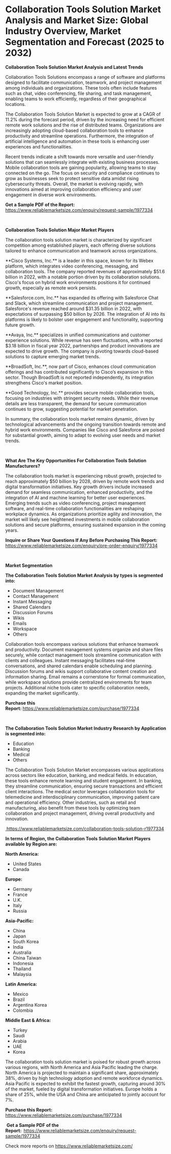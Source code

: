 <p><h1>Collaboration Tools Solution Market Analysis and Market Size: Global Industry Overview, Market Segmentation and Forecast (2025 to 2032)</h1></p><p><strong>Collaboration Tools Solution Market Analysis and Latest Trends</strong></p>
<p><p>Collaboration Tools Solutions encompass a range of software and platforms designed to facilitate communication, teamwork, and project management among individuals and organizations. These tools often include features such as chat, video conferencing, file sharing, and task management, enabling teams to work efficiently, regardless of their geographical locations.</p><p>The Collaboration Tools Solution Market is expected to grow at a CAGR of 11.2% during the forecast period, driven by the increasing need for efficient remote work solutions and the rise of distributed teams. Organizations are increasingly adopting cloud-based collaboration tools to enhance productivity and streamline operations. Furthermore, the integration of artificial intelligence and automation in these tools is enhancing user experiences and functionalities.</p><p>Recent trends indicate a shift towards more versatile and user-friendly solutions that can seamlessly integrate with existing business processes. Mobile collaboration tools are gaining popularity, allowing teams to stay connected on the go. The focus on security and compliance continues to grow as businesses seek to protect sensitive data amidst rising cybersecurity threats. Overall, the market is evolving rapidly, with innovations aimed at improving collaboration efficiency and user engagement in diverse work environments.</p></p>
<p><strong>Get a Sample PDF of the Report:&nbsp;</strong> <a href="https://www.reliablemarketsize.com/enquiry/request-sample/1977334?utm_campaign=2334&utm_medium=2&utm_source=Github&utm_content=ia&utm_term=11032025&utm_id=collaboration-tools-solution">https://www.reliablemarketsize.com/enquiry/request-sample/1977334</a></p>
<p>&nbsp;</p>
<p><strong>Collaboration Tools Solution Major Market Players</strong></p>
<p><p>The collaboration tools solution market is characterized by significant competition among established players, each offering diverse solutions tailored to enhance communication and teamwork across organizations.</p><p>**Cisco Systems, Inc.** is a leader in this space, known for its Webex platform, which integrates video conferencing, messaging, and collaboration tools. The company reported revenues of approximately $51.6 billion in 2022, with a notable portion driven by its collaboration solutions. Cisco's focus on hybrid work environments positions it for continued growth, especially as remote work persists.</p><p>**Salesforce.com, Inc.** has expanded its offering with Salesforce Chat and Slack, which streamline communication and project management. Salesforce's revenue reached around $31.35 billion in 2022, with expectations of surpassing $50 billion by 2026. The integration of AI into its platforms is likely to bolster user engagement and functionality, supporting future growth.</p><p>**Avaya, Inc.** specializes in unified communications and customer experience solutions. While revenue has seen fluctuations, with a reported $3.18 billion in fiscal year 2022, partnerships and product innovations are expected to drive growth. The company is pivoting towards cloud-based solutions to capture emerging market trends.</p><p>**BroadSoft, Inc.**, now part of Cisco, enhances cloud communication offerings and has contributed significantly to Cisco’s expansion in this sector. Though BroadSoft is not reported independently, its integration strengthens Cisco's market position.</p><p>**Good Technology, Inc.** provides secure mobile collaboration tools, focusing on industries with stringent security needs. While their revenue details are less transparent, the demand for secure communication continues to grow, suggesting potential for market penetration.</p><p>In summary, the collaboration tools market remains dynamic, driven by technological advancements and the ongoing transition towards remote and hybrid work environments. Companies like Cisco and Salesforce are poised for substantial growth, aiming to adapt to evolving user needs and market trends.</p></p>
<p>&nbsp;</p>
<p><strong>What Are The Key Opportunities For Collaboration Tools Solution Manufacturers?</strong></p>
<p><p>The collaboration tools market is experiencing robust growth, projected to reach approximately $50 billion by 2028, driven by remote work trends and digital transformation initiatives. Key growth drivers include increased demand for seamless communication, enhanced productivity, and the integration of AI and machine learning for better user experiences. Emerging trends such as video conferencing, project management software, and real-time collaboration functionalities are reshaping workplace dynamics. As organizations prioritize agility and innovation, the market will likely see heightened investments in mobile collaboration solutions and secure platforms, ensuring sustained expansion in the coming years.</p></p>
<p><strong>Inquire or Share Your Questions If Any Before Purchasing This Report:</strong> <a href="https://www.reliablemarketsize.com/enquiry/pre-order-enquiry/1977334?utm_campaign=2334&utm_medium=2&utm_source=Github&utm_content=ia&utm_term=11032025&utm_id=collaboration-tools-solution">https://www.reliablemarketsize.com/enquiry/pre-order-enquiry/1977334</a></p>
<p>&nbsp;</p>
<p><strong>Market Segmentation</strong></p>
<p><strong>The Collaboration Tools Solution Market Analysis by types is segmented into:</strong></p>
<p><ul><li>Document Management</li><li>Contact Management</li><li>Instant Messaging</li><li>Shared Calendars</li><li>Discussion Forums</li><li>Wikis</li><li>Emails</li><li>Workspace</li><li>Others</li></ul></p>
<p><p>Collaboration tools encompass various solutions that enhance teamwork and productivity. Document management systems organize and share files securely, while contact management tools streamline communication with clients and colleagues. Instant messaging facilitates real-time conversations, and shared calendars enable scheduling and planning. Discussion forums and wikis support collaborative content creation and information sharing. Email remains a cornerstone for formal communication, while workspace solutions provide centralized environments for team projects. Additional niche tools cater to specific collaboration needs, expanding the market significantly.</p></p>
<p><strong>Purchase this Report:&nbsp;</strong><a href="https://www.reliablemarketsize.com/purchase/1977334?utm_campaign=2334&utm_medium=2&utm_source=Github&utm_content=ia&utm_term=11032025&utm_id=collaboration-tools-solution">https://www.reliablemarketsize.com/purchase/1977334</a></p>
<p>&nbsp;</p>
<p><strong>The Collaboration Tools Solution Market Industry Research by Application is segmented into:</strong></p>
<p><ul><li>Education</li><li>Banking</li><li>Medical</li><li>Others</li></ul></p>
<p><p>The Collaboration Tools Solution Market encompasses various applications across sectors like education, banking, and medical fields. In education, these tools enhance remote learning and student engagement. In banking, they streamline communication, ensuring secure transactions and efficient client interactions. The medical sector leverages collaboration tools for telemedicine and interdisciplinary communication, improving patient care and operational efficiency. Other industries, such as retail and manufacturing, also benefit from these tools by optimizing team collaboration and project management, driving overall productivity and innovation.</p></p>
<p><a href="https://www.reliablemarketsize.com/collaboration-tools-solution-r1977334?utm_campaign=2334&utm_medium=2&utm_source=Github&utm_content=ia&utm_term=11032025&utm_id=collaboration-tools-solution">&nbsp;https://www.reliablemarketsize.com/collaboration-tools-solution-r1977334</a></p>
<p><strong>In terms of Region, the Collaboration Tools Solution Market Players available by Region are:</strong></p>
<p>
    <p> <strong> North America: </strong>
        <ul>
            <li>United States</li>
            <li>Canada</li>
        </ul>
        </p> 
    <p> <strong> Europe: </strong>
        <ul>
            <li>Germany</li>
            <li>France</li>
            <li>U.K.</li>
            <li>Italy</li>
            <li>Russia</li>
        </ul>
        </p> 
    <p> <strong> Asia-Pacific: </strong>
        <ul>
            <li>China</li>
            <li>Japan</li>
            <li>South Korea</li>
            <li>India</li>
            <li>Australia</li>
            <li>China Taiwan</li>
            <li>Indonesia</li>
            <li>Thailand</li>
            <li>Malaysia</li>
        </ul>
        </p> 
    <p> <strong> Latin America: </strong>
        <ul>
            <li>Mexico</li>
            <li>Brazil</li>
            <li>Argentina Korea</li>
            <li>Colombia</li>
        </ul>
        </p> 
    <p> <strong> Middle East & Africa: </strong>
        <ul>
            <li>Turkey</li>
            <li>Saudi</li>
            <li>Arabia</li>
            <li>UAE</li>
            <li>Korea</li>
        </ul>
    </p>
    </p>
<p><p>The collaboration tools solution market is poised for robust growth across various regions, with North America and Asia Pacific leading the charge. North America is projected to maintain a significant share, approximately 38%, driven by high technology adoption and remote workforce dynamics. Asia Pacific is expected to exhibit the fastest growth, capturing around 30% of the market, fueled by digital transformation initiatives. Europe holds a share of 25%, while the USA and China are anticipated to jointly account for 7%.</p></p>
<p><strong>Purchase this Report: </strong><a href="https://www.reliablemarketsize.com/purchase/1977334?utm_campaign=2334&utm_medium=2&utm_source=Github&utm_content=ia&utm_term=11032025&utm_id=collaboration-tools-solution">https://www.reliablemarketsize.com/purchase/1977334</a></p>
<p>&nbsp;<strong>Get a Sample PDF of the Report:&nbsp;&nbsp;</strong><a href="https://www.reliablemarketsize.com/enquiry/request-sample/1977334?utm_campaign=2334&utm_medium=2&utm_source=Github&utm_content=ia&utm_term=11032025&utm_id=collaboration-tools-solution">https://www.reliablemarketsize.com/enquiry/request-sample/1977334</a></p>
<p><strong></strong></p>
<p>Check more reports on <a href="https://www.reliablemarketsize.com/?utm_campaign=2334&utm_medium=2&utm_source=Github&utm_content=ia&utm_term=11032025&utm_id=collaboration-tools-solution">https://www.reliablemarketsize.com/</a></p>